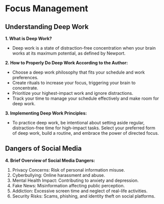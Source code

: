 # Focus Management

## Understanding Deep Work

**1. What is Deep Work?**
   - Deep work is a state of distraction-free concentration when your brain works at its maximum potential, as defined by Newport.

**2. How to Properly Do Deep Work According to the Author:**
   - Choose a deep work philosophy that fits your schedule and work preferences.
   - Create rituals to increase your focus, triggering your brain to concentrate.
   - Prioritize your highest-impact work and ignore distractions.
   - Track your time to manage your schedule effectively and make room for deep work.

**3. Implementing Deep Work Principles:**
   - To practice deep work, be intentional about setting aside regular, distraction-free time for high-impact tasks. Select your preferred form of deep work, build a routine, and embrace the power of directed focus.

## Dangers of Social Media

**4. Brief Overview of Social Media Dangers:**
1. Privacy Concerns: Risk of personal information misuse.
2. Cyberbullying: Online harassment and abuse.
3. Mental Health Impact: Contributing to anxiety and depression.
4. Fake News: Misinformation affecting public perception.
5. Addiction: Excessive screen time and neglect of real-life activities.
6. Security Risks: Scams, phishing, and identity theft on social platforms.
